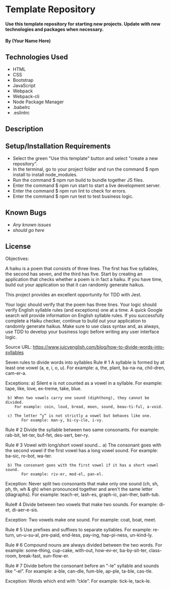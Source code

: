 # Template Repository

#### Use this template repository for starting new projects. Update with new technologies and packages when necessary.

#### By (Your Name Here)

## Technologies Used

* HTML
* CSS
* Bootstrap
* JavaScript
* Webpack
* Webpack-cli
* Node Package Manager
* .babelrc
* .eslintrc

## Description

## Setup/Installation Requirements

* Select the green "Use this template" button and select "create a new repository".
* In the terminal, go to your project folder and run the command $ npm install to install node_modules.
* Run the command $ npm run build to bundle together JS files.
* Enter the command $ npm run start to start a live development server.
* Enter the command $ npm run lint to check for errors.
* Enter the command $ npm run test to test business logic.

## Known Bugs

* _Any known issues_
* _should go here_

## License

Objectives:

A haiku is a poem that consists of three lines. The first has five syllables, the second has seven, and the third has five. Start by creating an application that checks whether a poem is in fact a haiku. If you have time, build out your application so that it can randomly generate haikus.

This project provides an excellent opportunity for TDD with Jest.

Your logic should verify that the poem has three lines.
Your logic should verify English syllable rules (and exceptions) one at a time. A quick Google search will provide information on English syllable rules.
If you successfully complete a Haiku checker, continue to build out your application to randomly generate haikus.
Make sure to use class syntax and, as always, use TDD to develop your business logic before writing any user interface logic.


Source URL: https://www.juicyenglish.com/blog/how-to-divide-words-into-syllables

Seven rules to divide words into syllables
Rule # 1
A syllable is formed by at least one vowel (a, e, i, o, u).
For example: a, the, plant, ba-na-na, chil-dren, cam-er-a.

Exceptions:
     a) Silent e is not counted as a vowel in a syllable.
        For example: tape, like, love, ex-treme, take, blue.

     b) When two vowels carry one sound (diphthong), they cannot be divided.
        For example: coin, loud, bread, moon, sound, beau-ti-ful, a-void.

     c) The letter “y” is not strictly a vowel but behaves like one.
           For example: man-y, bi-cy-cle, i-vy.

Rule # 2
Divide the syllable between two same consonants.
For example: rab-bit, let-ter, buf-fet, des-sert, ber-ry.

Rule # 3
Vowel with long/short vowel sound...
     a) The consonant goes with the second vowel if the first vowel has a long vowel sound.
            For example: ba-sic, ro-bot, wa-ter.

     b) The consonant goes with the first vowel if it has a short vowel sound.
           For example: riv-er, mod-el, pan-el.

Exception:
Never split two consonants that make only one sound (ch, sh, ph, th, wh & gh) when pronounced together and aren't the same letter (diagraphs).
For example: teach-er, lash-es, graph-ic, pan-ther, bath-tub.

Rule# 4
Divide between two vowels that make two sounds.
 For example: di-et, di-aer-e-sis.

Exception:
Two vowels make one sound.
For example: coat, boat, meet.

Rule # 5
Use prefixes and suffixes to separate syllables.
For example: re-turn, un-u-su-al, pre-paid, end-less, pay-ing, hap-pi-ness, un-kind-ly.

Rule # 6
Compound nouns are always divided between the two words.
For example: some-thing, cup-cake, with-out,  how-ev-er, ba-by-sit-ter, class-room, break-fast, sun-flow-er.

Rule # 7
Divide before the consonant before an "-le" syllable and sounds like “-el”.
For example: a-ble, can-dle, fum-ble, ap-ple, ta-ble, cas-tle.

Exception:
Words which end with “ckle”.
For example: tick-le, tack-le.